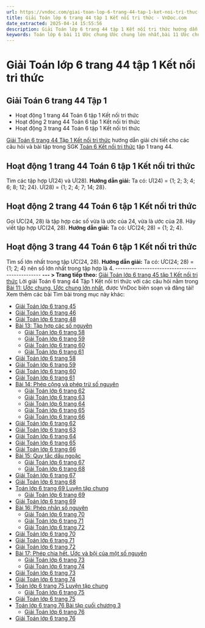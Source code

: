 ```yaml
---
url: https://vndoc.com/giai-toan-lop-6-trang-44-tap-1-ket-noi-tri-thuc-326897
title: Giải Toán lớp 6 trang 44 tập 1 Kết nối tri thức - VnDoc.com
date_extracted: 2025-04-14 15:55:56
description: Giải Toán lớp 6 trang 44 tập 1 Kết nối tri thức hướng dẫn giải chi tiết các câu hỏi và bài tập trong SGK Toán 6 Kết nối tri thức tập 1.
keywords: Toán lớp 6 bài 11 Ước chung Ước chung lớn nhất,bài 11 Ước chung Ước chung lớn nhất,Giải Toán 6 kết nối tri thức bài 11,toán lớp 6 kết nối tri thức bài 11,toán 6 kntt,toán lớp 6,giải toán lớp 6,giải toán 6,toán lớp 6 kết nối tri thức,toán 6 kết nối tri thức,giải toán 6 tập 1 kết nối tri thức,sgk toán 6 kết nối tri thức,giải toán 6 bài 11,Ước chung Ước chung lớn nhất,toán 6 trang 44,giải toán 6 trang 44,toán 6 trang 44 kết nối,Hoạt động 1 trang 44 toán 6 tập 1,Hoạt động 2 trang 44
---
```


# Giải Toán lớp 6 trang 44 tập 1 Kết nối tri thức
## **Giải Toán 6 trang 44 Tập 1**
  * Hoạt động 1 trang 44 Toán 6 tập 1 Kết nối tri thức
  * Hoạt động 2 trang 44 Toán 6 tập 1 Kết nối tri thức
  * Hoạt động 3 trang 44 Toán 6 tập 1 Kết nối tri thức

[Giải Toán 6 trang 44 Tập 1 Kết nối tri thức](<https://vndoc.com/giai-toan-lop-6-trang-44-tap-1-ket-noi-tri-thuc-326897>) hướng dẫn giải chi tiết cho các câu hỏi và bài tập trong SGK [Toán 6 Kết nối tri thức](<https://vndoc.com/toan-6-ket-noi-tri-thuc>) tập 1 trang 44.
## Hoạt động 1 trang 44 Toán 6 tập 1 Kết nối tri thức
Tìm các tập hợp Ư\(24\) và Ư\(28\).
**Hướng dẫn giải:**
Ta có:
Ư\(24\) = \{1; 2; 3; 4; 6; 8; 12; 24\}.
Ư\(28\) = \{1; 2; 4; 7; 14; 28\}.
## Hoạt động 2 trang 44 Toán 6 tập 1 Kết nối tri thức
Gọi ƯC\(24, 28\) là tập hợp các số vừa là ước của 24, vừa là ước của 28. Hãy viết tập hợp
ƯC\(24, 28\).
**Hướng dẫn giải:**
Ta có: ƯC\(24; 28\) = \{1; 2; 4\}.
## Hoạt động 3 trang 44 Toán 6 tập 1 Kết nối tri thức
Tìm số lớn nhất trong tập ƯC\(24, 28\).
**Hướng dẫn giải:**
Ta có: ƯC\(24; 28\) = \{1; 2; 4\} nên số lớn nhất trong tập hợp là 4.
\-----------------------------------------------
**\--- > Trang tiếp theo:** [Giải Toán lớp 6 trang 45 tập 1 Kết nối tri thức](<https://vndoc.com/giai-toan-lop-6-trang-45-tap-1-ket-noi-tri-thuc-326898>)
Lời giải Toán 6 trang 44 Tập 1 Kết nối tri thức với các câu hỏi nằm trong [Bài 11: Ước chung, Ước chung lớn nhất](<https://vndoc.com/toan-lop-6-bai-11-uoc-chung-uoc-chung-lon-nhat-ket-noi-tri-thuc-234597>), được VnDoc biên soạn và đăng tải\!
Xem thêm các bài Tìm bài trong mục này khác:
  * [Giải Toán lớp 6 trang 45](</giai-toan-lop-6-trang-45-tap-1-ket-noi-tri-thuc-326898>)
  * [Giải Toán lớp 6 trang 46](</giai-toan-lop-6-trang-46-tap-1-ket-noi-tri-thuc-326899>)
  * [Giải Toán lớp 6 trang 48](</giai-toan-lop-6-trang-48-tap-1-ket-noi-tri-thuc-327149>)
  * [Bài 13: Tập hợp các số nguyên](</toan-lop-6-bai-13-tap-hop-cac-so-nguyen-ket-noi-tri-thuc-234835>)
    * [Giải Toán lớp 6 trang 58](</giai-toan-lop-6-trang-58-tap-1-ket-noi-tri-thuc-327646>)
    * [Giải Toán lớp 6 trang 59](</giai-toan-lop-6-trang-59-tap-1-ket-noi-tri-thuc-327647>)
    * [Giải Toán lớp 6 trang 60](</giai-toan-lop-6-trang-60-tap-1-ket-noi-tri-thuc-327648>)
    * [Giải Toán lớp 6 trang 61](</giai-toan-lop-6-trang-61-tap-1-ket-noi-tri-thuc-327649>)
  * [Giải Toán lớp 6 trang 58](</giai-toan-lop-6-trang-58-tap-1-ket-noi-tri-thuc-327646>)
  * [Giải Toán lớp 6 trang 59](</giai-toan-lop-6-trang-59-tap-1-ket-noi-tri-thuc-327647>)
  * [Giải Toán lớp 6 trang 60](</giai-toan-lop-6-trang-60-tap-1-ket-noi-tri-thuc-327648>)
  * [Giải Toán lớp 6 trang 61](</giai-toan-lop-6-trang-61-tap-1-ket-noi-tri-thuc-327649>)
  * [Bài 14: Phép cộng và phép trừ số nguyên ](</toan-lop-6-bai-14-phep-cong-va-phep-tru-so-nguyen-ket-noi-tri-thuc-234847>)
    * [Giải Toán lớp 6 trang 62](</giai-toan-lop-6-trang-62-tap-1-ket-noi-tri-thuc-327740>)
    * [Giải Toán lớp 6 trang 63](</giai-toan-lop-6-trang-63-tap-1-ket-noi-tri-thuc-327741>)
    * [Giải Toán lớp 6 trang 64](</giai-toan-lop-6-trang-64-tap-1-ket-noi-tri-thuc-327742>)
    * [Giải Toán lớp 6 trang 65](</giai-toan-lop-6-trang-65-tap-1-ket-noi-tri-thuc-327743>)
    * [Giải Toán lớp 6 trang 66](</giai-toan-lop-6-trang-66-tap-1-ket-noi-tri-thuc-327744>)
  * [Giải Toán lớp 6 trang 62](</giai-toan-lop-6-trang-62-tap-1-ket-noi-tri-thuc-327740>)
  * [Giải Toán lớp 6 trang 63](</giai-toan-lop-6-trang-63-tap-1-ket-noi-tri-thuc-327741>)
  * [Giải Toán lớp 6 trang 64](</giai-toan-lop-6-trang-64-tap-1-ket-noi-tri-thuc-327742>)
  * [Giải Toán lớp 6 trang 65](</giai-toan-lop-6-trang-65-tap-1-ket-noi-tri-thuc-327743>)
  * [Giải Toán lớp 6 trang 66](</giai-toan-lop-6-trang-66-tap-1-ket-noi-tri-thuc-327744>)
  * [Bài 15: Quy tắc dấu ngoặc ](</toan-lop-6-bai-15-quy-tac-dau-ngoac-ket-noi-tri-thuc-234857>)
    * [Giải Toán lớp 6 trang 67](</giai-toan-lop-6-trang-67-tap-1-ket-noi-tri-thuc-327801>)
    * [Giải Toán lớp 6 trang 68](</giai-toan-lop-6-trang-68-tap-1-ket-noi-tri-thuc-327802>)
  * [Giải Toán lớp 6 trang 67](</giai-toan-lop-6-trang-67-tap-1-ket-noi-tri-thuc-327801>)
  * [Giải Toán lớp 6 trang 68](</giai-toan-lop-6-trang-68-tap-1-ket-noi-tri-thuc-327802>)
  * [Toán lớp 6 trang 69 Luyện tập chung ](</toan-lop-6-trang-69-luyen-tap-chung-ket-noi-tri-thuc-234866>)
    * [Giải Toán lớp 6 trang 69](</giai-toan-lop-6-trang-69-tap-1-ket-noi-tri-thuc-327803>)
  * [Giải Toán lớp 6 trang 69](</giai-toan-lop-6-trang-69-tap-1-ket-noi-tri-thuc-327803>)
  * [Bài 16: Phép nhân số nguyên ](</toan-lop-6-bai-16-phep-nhan-so-nguyen-ket-noi-tri-thuc-234873>)
    * [Giải Toán lớp 6 trang 70](</giai-toan-lop-6-trang-70-tap-1-ket-noi-tri-thuc-327804>)
    * [Giải Toán lớp 6 trang 71](</giai-toan-lop-6-trang-71-tap-1-ket-noi-tri-thuc-328399>)
    * [Giải Toán lớp 6 trang 72](</giai-toan-lop-6-trang-72-tap-1-ket-noi-tri-thuc-328401>)
  * [Giải Toán lớp 6 trang 70](</giai-toan-lop-6-trang-70-tap-1-ket-noi-tri-thuc-327804>)
  * [Giải Toán lớp 6 trang 71](</giai-toan-lop-6-trang-71-tap-1-ket-noi-tri-thuc-328399>)
  * [Giải Toán lớp 6 trang 72](</giai-toan-lop-6-trang-72-tap-1-ket-noi-tri-thuc-328401>)
  * [Bài 17: Phép chia hết. Ước và bội của một số nguyên](</toan-lop-6-bai-17-phep-chia-het-uoc-va-boi-cua-mot-so-nguyen-234880>)
    * [Giải Toán lớp 6 trang 73](</giai-toan-lop-6-trang-73-tap-1-ket-noi-tri-thuc-328402>)
    * [Giải Toán lớp 6 trang 74](</giai-toan-lop-6-trang-74-tap-1-ket-noi-tri-thuc-328406>)
  * [Giải Toán lớp 6 trang 73](</giai-toan-lop-6-trang-73-tap-1-ket-noi-tri-thuc-328402>)
  * [Giải Toán lớp 6 trang 74](</giai-toan-lop-6-trang-74-tap-1-ket-noi-tri-thuc-328406>)
  * [Toán lớp 6 trang 75 Luyện tập chung ](</toan-lop-6-trang-75-luyen-tap-chung-ket-noi-tri-thuc-235328>)
    * [Giải Toán lớp 6 trang 75](</giai-toan-lop-6-trang-75-tap-1-ket-noi-tri-thuc-328408>)
  * [Giải Toán lớp 6 trang 75](</giai-toan-lop-6-trang-75-tap-1-ket-noi-tri-thuc-328408>)
  * [Toán lớp 6 trang 76 Bài tập cuối chương 3 ](</toan-lop-6-trang-76-bai-tap-cuoi-chuong-3-ket-noi-tri-thuc-235332>)
    * [Giải Toán lớp 6 trang 76](</giai-toan-lop-6-trang-76-tap-1-ket-noi-tri-thuc-328409>)
  * [Giải Toán lớp 6 trang 76](</giai-toan-lop-6-trang-76-tap-1-ket-noi-tri-thuc-328409>)

